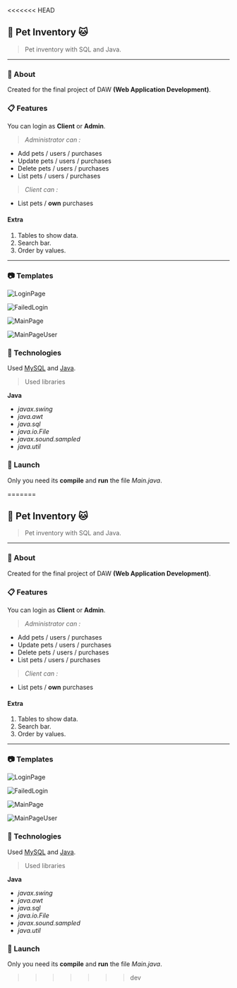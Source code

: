 <<<<<<< HEAD

## 🐶 Pet Inventory 🐱

 > Pet inventory with SQL and Java.

 ***

### 📄 About 

Created for the final project of DAW **(Web Application Development)**. 

### 📋 Features

You can login as **Client** or **Admin**. 

>_Administrator can :_
* Add pets / users / purchases
* Update pets / users / purchases
* Delete pets / users / purchases
* List pets / users / purchases

>_Client can :_
* List pets / **own** purchases

#### Extra

1. Tables to show data.
2. Search bar.
3. Order by values.

 ***
### 📷 Templates

![LoginPage](./docs/LoginView.png "Login View")

![FailedLogin](./docs/FailedView.png "Failed Login View")

![MainPage](./docs/MainPageView.png "Main Page View")

![MainPageUser](./docs/MainPageUserView.png "Main Page User View")


### 🧪 Technologies

Used [MySQL](https://dev.mysql.com/doc/ "MySQL Documentation") and [Java](https://docs.oracle.com/en/java/ "Java Documentation").

> Used libraries

**Java**

* _javax.swing_
* _java.awt_
* _java.sql_
* _java.io.File_
* _javax.sound.sampled_
* _java.util_

### 🚀 Launch

Only you need its **compile** and **run** the file _Main.java_.


=======
## 🐶 Pet Inventory 🐱

 > Pet inventory with SQL and Java.

 ***

### 📄 About 

Created for the final project of DAW **(Web Application Development)**. 

### 📋 Features

You can login as **Client** or **Admin**. 

>_Administrator can :_
* Add pets / users / purchases
* Update pets / users / purchases
* Delete pets / users / purchases
* List pets / users / purchases

>_Client can :_
* List pets / **own** purchases

#### Extra

1. Tables to show data.
2. Search bar.
3. Order by values.

 ***
### 📷 Templates

![LoginPage](./docs/LoginView.png "Login View")

![FailedLogin](./docs/FailedView.png "Failed Login View")

![MainPage](./docs/MainPageView.png "Main Page View")

![MainPageUser](./docs/MainPageUserView.png "Main Page User View")


### 🧪 Technologies

Used [MySQL](https://dev.mysql.com/doc/ "MySQL Documentation") and [Java](https://docs.oracle.com/en/java/ "Java Documentation").

> Used libraries

**Java**

* _javax.swing_
* _java.awt_
* _java.sql_
* _java.io.File_
* _javax.sound.sampled_
* _java.util_

### 🚀 Launch

Only you need its **compile** and **run** the file _Main.java_.



>>>>>>> dev



